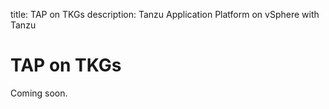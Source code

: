 title: TAP on TKGs
description: Tanzu Application Platform on vSphere with Tanzu

# TAP on TKGs

Coming soon.
